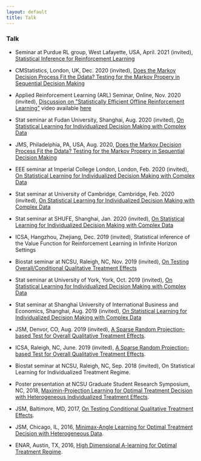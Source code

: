 ```yaml
---
layout: default
title: Talk
---
```


### Talk

* Seminar at Purdue RL group, West Lafayette, USA, April. 2021 (invited), [Statistical Inference for Reinforcement Learning](./slides/slides_long.pdf)

* CMStatistics, London, UK, Dec. 2020 (invited), [Does the Markov Decision Process Fit the Ddata? Testing for the Markov Propery in Sequential Decision Making](./slides/slides.pdf)

* Applied Reinforcement Learning (ARL) Seminar, Online, Nov. 2020 (invited), [Discussion on "Statistically Efficient Offline Reinforcement Learning"](./slides/Discussion.pdf) video available [here](https://www.bilibili.com/s/video/BV1f5411V77h)

* Stat seminar at Fudan University, Shanghai, Aug. 2020 (invited), [On Statistical Learning for Individualized Decision Making with Complex Data](./slides/slides22.pdf)

* JMS, Philadelphia, PA, USA, Aug. 2020, [Does the Markov Decision Process Fit the Ddata? Testing for the Markov Propery in Sequential Decision Making](./slides/slides.pdf)

* EEE seminar at Imperial College London, London, Feb. 2020 (invited), [On Statistical Learning for Individualized Decision Making with Complex Data](./slides/slides22.pdf)

* Stat seminar at University of Cambridge, Cambridge, Feb. 2020 (invited), [On Statistical Learning for Individualized Decision Making with Complex Data](./slides/slides22.pdf)

* Stat seminar at SHUFE, Shanghai, Jan. 2020 (invited), [On Statistical Learning for Individualized Decision
Making with Complex Data](./slides/slides22.pdf)

* ICSA, Hangzhou, Zhejiang, Dec. 2019 (invited), Statistical inference of the Value Function for Reinforcement Learning in Infinite Horizon Settings

* Biostat seminar at NCSU, Raleigh, NC, Nov. 2019 (invited), [On Testing Overall/Conditional Qualitative Treatment Effects](./slides/OCQTE.pdf)

* Stat seminar at University of York, York, Oct. 2019 (invited), [On Statistical Learning for Individualized Decision
Making with Complex Data](./slides/slides22.pdf)

* Stat seminar at Shanghai University of International Business and Economics, Shanghai, Aug. 2019 (invited), [On Statistical Learning for Individualized Decision
Making with Complex Data](./slides/slides22.pdf)

* JSM, Denvor, CO, Aug. 2019 (invited), [A Sparse Random Projection-based Test for Overall Qualitative Treatment Effects](./slides/OQTEv1.pdf).

* ICSA, Raleigh, NC, June. 2019 (invited), [A Sparse Random Projection-based Test for Overall Qualitative Treatment Effects](./slides/OQTEv1.pdf).

* Biostat seminar at NCSU, Raleigh, NC, Sep. 2018 (invited), On Statistical Learning for Individualized Treatment Regime. 

* Poster presentation at NCSU Graduate Student Research Symposium, NC, 2018, [Maximin-Projection Learning for Optimal Treatment Decision with Heterogeneous
Individualized Treatment Effects](./slides/NCSU2018.pdf).

* JSM, Baltimore, MD, 2017, [On Testing Conditional Qualitative Treatment Effects](./slides/JSM2017.pdf).

* JSM, Chicago, IL, 2016, [Minimax-Angle Learning for Optimal Treatment Decision with Heterogeneous Data](./slides/JSM2016.pdf).

* ENAR, Austin, TX, 2016, [High Dimensional A-learning for Optimal Treatment Regime](./slides/ENAR2016spring.pdf).

